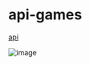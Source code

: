 # api-games

[api](https://www.freetogame.com/api/games)

![image](https://github.com/user-attachments/assets/e26d93ce-bc64-403c-8f70-33bb2c7c18e3)

